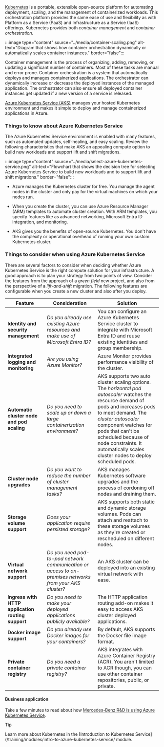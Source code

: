 [Kubernetes](https://azure.microsoft.com/topic/what-is-kubernetes/) is a portable, extensible open-source platform for automating deployment, scaling, and the management of containerized workloads. This orchestration platform provides the same ease of use and flexibility as with Platform as a Service (PaaS) and Infrastructure as a Service (IaaS) offerings. Kubernetes provides both _container management_ and _container orchestration_. 

:::image type="content" source="../media/container-scaling.png" alt-text="Diagram that shows how container orchestration dynamically or automatically scales container instances." border="false":::

Container management is the process of organizing, adding, removing, or updating a significant number of containers. Most of these tasks are manual and error prone. Container orchestration is a system that automatically deploys and manages containerized applications. The orchestrator can dynamically increase or decrease the deployed instances of the managed application. The orchestrator can also ensure all deployed container instances get updated if a new version of a service is released.

[Azure Kubernetes Service (AKS)](/azure/aks/intro-kubernetes) manages your hosted Kubernetes environment and makes it simple to deploy and manage containerized applications in Azure. 

### Things to know about Azure Kubernetes Service

The Azure Kubernetes Service environment is enabled with many features, such as automated updates, self-healing, and easy scaling. Review the following characteristics that make AKS an appealing compute option to build new workloads and support lift and shift migrations.   

:::image type="content" source="../media/select-azure-kubernetes-service.png" alt-text="Flowchart that shows the decision tree for selecting Azure Kubernetes Service to build new workloads and to support lift and shift migrations." border="false":::

- Azure manages the Kubernetes cluster for free. You manage the agent nodes in the cluster and only pay for the virtual machines on which your nodes run.

- When you create the cluster, you can use Azure Resource Manager (ARM) templates to automate cluster creation. With ARM templates, you specify features like as advanced networking, Microsoft Entra ID integration, and monitoring. 

- AKS gives you the benefits of open-source Kubernetes. You don't have the complexity or operational overhead of running your own custom Kubernetes cluster.

### Things to consider when using Azure Kubernetes Service

There are several factors to consider when deciding whether Azure Kubernetes Service is the right compute solution for your infrastructure. A good approach is to plan your strategy from two points of view. Consider the features from the approach of a _green field_ new project, and also from the perspective of a _lift-and-shift_ migration. The following features are configurable when you create a new cluster and also after you deploy.

| Feature | Consideration | Solution |
| --- | --- | --- |
| **Identity and security management** | _Do you already use existing Azure resources and make use of Microsoft Entra ID?_ | You can configure an Azure Kubernetes Service cluster to integrate with Microsoft Entra ID and reuse existing identities and group membership. |
| **Integrated logging and monitoring** | _Are you using Azure Monitor?_ | Azure Monitor provides performance visibility of the cluster. |
| **Automatic cluster node and pod scaling** | _Do you need to scale up or down a large containerization environment?_ | AKS supports two auto cluster scaling options. The _horizontal pod autoscaler_ watches the resource demand of pods and increases pods to meet demand. The _cluster autoscaler_ component watches for pods that can't be scheduled because of node constraints. It automatically scales cluster nodes to deploy scheduled pods. |
| **Cluster node upgrades** | _Do you want to reduce the number of cluster management tasks?_ | AKS manages Kubernetes software upgrades and the process of cordoning off nodes and draining them. |
| **Storage volume support** | _Does your application require persisted storage?_ | AKS supports both static and dynamic storage volumes. Pods can attach and reattach to these storage volumes as they're created or rescheduled on different nodes. |
| **Virtual network support** | _Do you need pod-to-pod network communication or access to on-premises networks from your AKS cluster?_ | An AKS cluster can be deployed into an existing virtual network with ease. |
| **Ingress with HTTP application routing support** | _Do you need to make your deployed applications publicly available?_ | The HTTP application routing add-on makes it easy to access AKS cluster deployed applications. |
| **Docker image support** | _Do you already use Docker images for your containers?_ | By default, AKS supports the Docker file image format. |
| **Private container registry** | _Do you need a private container registry?_ | AKS integrates with Azure Container Registry (ACR). You aren't limited to ACR though, you can use other container repositories, public, or private. |

#### Business application

Take a few minutes to read about how [Mercedes-Benz R&D is using Azure Kubernetes Service](https://customers.microsoft.com/story/784791-mercedes-benz-r-and-d-creates-container-driven-cars-powered-by-microsoft-azure).


> [!TIP]
> Learn more about Kubernetes in the [Introduction to Kubernetes Service](/training/modules/intro-to-azure-kubernetes-service/ module. 